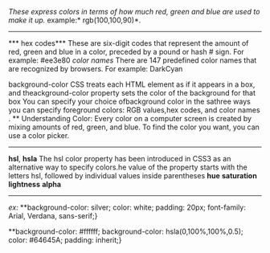 *These express colors in terms of how much red, green and
blue are used to make it up.* 
example:* rgb(100,100,90)*.
***
*** hex codes***
These are six-digit codes that
represent the amount of red,
green and blue in a color,
preceded by a pound or hash #
sign. 
For example: #ee3e80
*color names*
There are 147 predefined color names that are recognized
by browsers. 
For example:
DarkCyan

background-color
CSS treats each HTML element
as if it appears in a box, and theackground-color property sets the color of the background
for that box
You can specify your choice ofbackground color in the sathree ways you can specify
foreground colors: RGB values,hex codes, and color names .
**
Understanding Color:
Every color on a computer screen is created by mixing amounts of red,
green, and blue. To find the color you want, you can use a color picker.
***
 **hsl**, **hsla**
The hsl color property has been introduced in CSS3 as an
alternative way to specify colors.he value of the property starts
with the letters hsl, followed
by individual values inside parentheses
**hue** 
**saturation**
**lightness**
**alpha**
***
*ex:*
**background-color: silver;
 color: white;
 padding: 20px;
 font-family: Arial, Verdana, sans-serif;}

**background-color: #ffffff;
 background-color: hsla(0,100%,100%,0.5);
 color: #64645A;
 padding: inherit;}